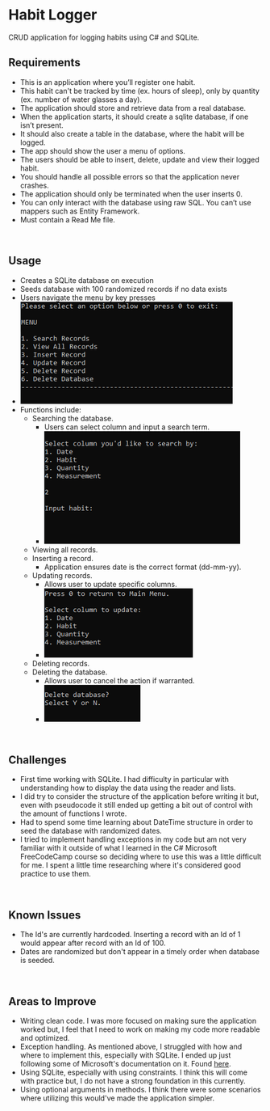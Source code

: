 # Habit Logger

CRUD application for logging habits using C# and SQLite.
<br>

## Requirements

-  This is an application where you’ll register one habit.
-  This habit can't be tracked by time (ex. hours of sleep), only by quantity (ex. number of water glasses a day).
- The application should store and retrieve data from a real database.
- When the application starts, it should create a sqlite database, if one isn’t present. 
- It should also create a table in the database, where the habit will be logged. 
- The app should show the user a menu of options. 
- The users should be able to insert, delete, update and view their logged habit. 
- You should handle all possible errors so that the application never crashes.
- The application should only be terminated when the user inserts 0. 
- You can only interact with the database using raw SQL. You can’t use mappers such as Entity Framework. 
- Must contain a Read Me file.
<br>

## Usage

- Creates a SQLite database on execution
- Seeds database with 100 randomized records if no data exists
- Users navigate the menu by key presses
- ![alt text](image-1.png)
- Functions include:
	- Searching the database. 
		- Users can select column and input a search term.
	    - ![alt text](image.png)
	- Viewing all records.
	- Inserting a record.
		- Application ensures date is the correct format (dd-mm-yy).
	- Updating records.
		- Allows user to update specific columns.
		- ![alt text](image-2.png)
	- Deleting records.
	- Deleting the database.
		- Allows user to cancel the action if warranted.
		- ![alt text](image-3.png)		
<br>

## Challenges

- First time working with SQLite. I had difficulty in particular with understanding how to display the data using the reader and lists.
- I did try to consider the structure of the application before writing it but, even with pseudocode it still ended up getting a bit out of control with the amount of functions I wrote.
- Had to spend some time learning about DateTime structure in order to seed the database with randomized dates.
- I tried to implement handling exceptions in my code but am not very familiar with it outside of what I learned in the C# Microsoft FreeCodeCamp course so deciding where to use this was a little difficult for me. I spent a little time researching where it's considered good practice to use them.
<br>

## Known Issues

- The Id's are currently hardcoded. Inserting a record with an Id of 1 would appear after record with an Id of 100.
- Dates are randomized but don't appear in a timely order when database is seeded.
<br>

## Areas to Improve

- Writing clean code. I was more focused on making sure the application worked but, I feel that I need to work on making my code more readable and optimized.
- Exception handling. As mentioned above, I struggled with how and where to implement this, especially with SQLite. I ended up just following some of Microsoft's documentation on it. Found [here](https://learn.microsoft.com/en-us/dotnet/api/microsoft.data.sqlclient.sqlexception?view=sqlclient-dotnet-standard-5.2).
- Using SQLite, especially with using constraints. I think this will come with practice but, I do not have a strong foundation in this currently.
- Using optional arguments in methods. I think there were some scenarios where utilizing this would've made the application simpler.